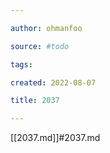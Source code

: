 ```yaml
---

author: ohmanfoo

source: #todo

tags: 

created: 2022-08-07

title: 2037

---
```

[[2037.md]]#2037.md